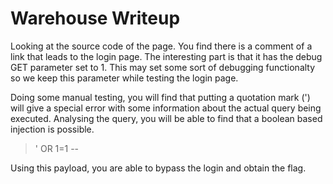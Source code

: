 # Warehouse Writeup

Looking at the source code of the page. You find there is a comment of a link that leads to the login page. The interesting part is that it has the debug GET parameter set to 1. This may set some sort of debugging functionalty so we keep this parameter while testing the login page.

Doing some manual testing, you will find that putting a quotation mark (') will give a special error with some information about the actual query being executed. Analysing the query, you will be able to find that a boolean based injection is possible.

> ' OR 1=1 -- 

Using this payload, you are able to bypass the login and obtain the flag.